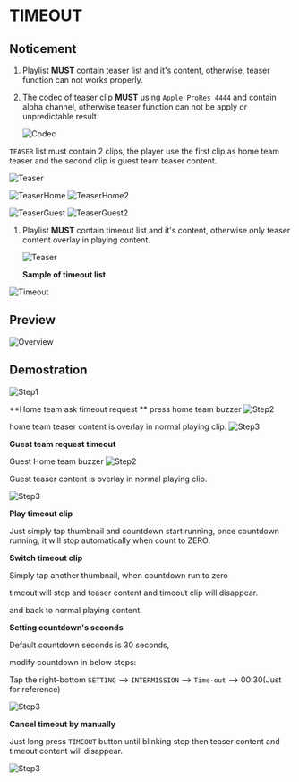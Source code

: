 # TIMEOUT

## Noticement

1. Playlist **MUST** contain teaser list and it's content, otherwise,  teaser function can not works properly.
1. The codec of teaser clip  **MUST** using `Apple ProRes 4444` and contain alpha channel, otherwise teaser function can not be apply or unpredictable result.

   ![Codec](Timeout-teaserCodec.jpg)
   
 `TEASER` list must contain 2 clips, the player use the first clip as home team teaser and the second clip is guest team teaser content.
   
   ![Teaser](Timeout-TeaserPlaylist.jpg)
   
   ![TeaserHome](Timeout-homeTeaserDemo.jpg)
   ![TeaserHome2](Timeout-TeaserHome.jpg)
   
   ![TeaserGuest](Timeout-guestTeaserDemo.jpg)
   ![TeaserGuest2](Timeout-TeaserGuest.jpg)

1. Playlist **MUST** contain timeout list and it's content, 
   otherwise only teaser content overlay in playing content.
   
   ![Teaser](Timeout-TeaserPlaylist.jpg)




   **Sample of timeout list** 

![Timeout](Timeout-Playlist.jpg)



## Preview
![Overview](timeout-Preview.png)


## Demostration
![Step1](Timeout-Preview2.jpg)

**Home team ask timeout request **
press home team buzzer
![Step2](Timeout-PressHome.jpg)


home team teaser content is overlay in normal playing clip.
![Step3](Timeout-TeaserHome.jpg)

**Guest team request timeout**

Guest Home team buzzer 
![Step2](Timeout-PressGuest.jpg)


Guest teaser content is overlay in normal playing clip.

![Step3](Timeout-TeaserGuest.jpg)

**Play timeout clip**

Just simply tap  thumbnail and countdown start running,
once countdown running, it will stop automatically when count to ZERO.


**Switch timeout clip**

Simply tap another thumbnail, when countdown run to zero 

timeout will stop and teaser content and timeout clip will disappear.

and back to normal playing content.


**Setting countdown's seconds**

Default countdown seconds is 30 seconds,

modify countdown in below steps:

Tap the right-bottom `SETTING` --> `INTERMISSION` --> `Time-out` --> 00:30(Just for reference)

![Step3](Timeout-countdown-seconds.jpg)


**Cancel timeout by manually**

Just long press `TIMEOUT` button until blinking stop then teaser content and timeout content will disappear.


![Step3](Timeout-cancel.jpg)
